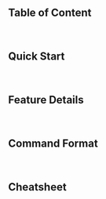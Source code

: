 <h2>Table of Content</h2></br>
<h2>Quick Start</h2></br>
<h2>Feature Details</h2></br>
<h2>Command Format</h2></br>
<h2>Cheatsheet</h2></br>
